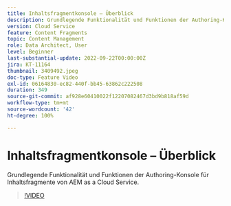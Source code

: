 ```yaml
---
title: Inhaltsfragmentkonsole – Überblick
description: Grundlegende Funktionalität und Funktionen der Authoring-Konsole für Inhaltsfragmente von AEM as a Cloud Service.
version: Cloud Service
feature: Content Fragments
topic: Content Management
role: Data Architect, User
level: Beginner
last-substantial-update: 2022-09-22T00:00:00Z
jira: KT-11164
thumbnail: 3409492.jpeg
doc-type: Feature Video
exl-id: 06164830-ec82-440f-bb45-63862c222508
duration: 349
source-git-commit: af928e60410022f12207082467d3bd9b818af59d
workflow-type: tm+mt
source-wordcount: '42'
ht-degree: 100%

---
```


# Inhaltsfragmentkonsole – Überblick

Grundlegende Funktionalität und Funktionen der Authoring-Konsole für Inhaltsfragmente von AEM as a Cloud Service.

>[!VIDEO](https://video.tv.adobe.com/v/3409492?quality=12&learn=on)
